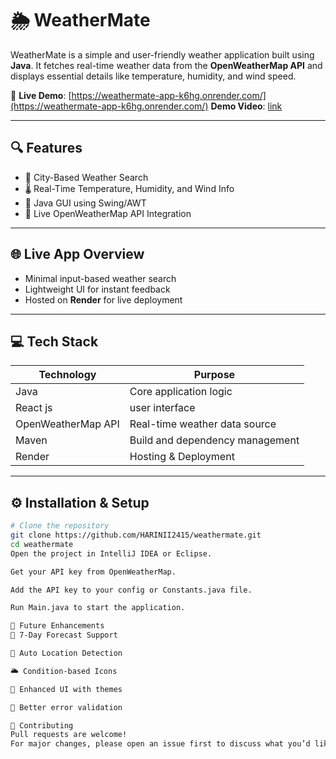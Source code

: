 # 🌦️ WeatherMate

WeatherMate is a simple and user-friendly weather application built using **Java**. It fetches real-time weather data from the **OpenWeatherMap API** and displays essential details like temperature, humidity, and wind speed.

🔗 **Live Demo**: [https://weathermate-app-k6hg.onrender.com/](https://weathermate-app-k6hg.onrender.com/)
**Demo Video**: [link](https://drive.google.com/file/d/1tvBW33KZmCzJRgnAKfTLTczWr7lNC2gp/view?usp=sharing)

---

## 🔍 Features

- 🔎 City-Based Weather Search
- 🌡️ Real-Time Temperature, Humidity, and Wind Info
- 🎨 Java GUI using Swing/AWT
- 🔄 Live OpenWeatherMap API Integration

---

## 🌐 Live App Overview

- Minimal input-based weather search
- Lightweight UI for instant feedback
- Hosted on **Render** for live deployment

---

## 💻 Tech Stack

| Technology         | Purpose                          |
|-------------------|----------------------------------|
| Java              | Core application logic           |
| React js     | user interface       |
| OpenWeatherMap API| Real-time weather data source    |
| Maven             | Build and dependency management  |
| Render            | Hosting & Deployment             |

---

## ⚙️ Installation & Setup

```bash
# Clone the repository
git clone https://github.com/HARINII2415/weathermate.git
cd weathermate
Open the project in IntelliJ IDEA or Eclipse.

Get your API key from OpenWeatherMap.

Add the API key to your config or Constants.java file.

Run Main.java to start the application.

🚀 Future Enhancements
📅 7-Day Forecast Support

📍 Auto Location Detection

🌥️ Condition-based Icons

🎨 Enhanced UI with themes

💬 Better error validation

🤝 Contributing
Pull requests are welcome!
For major changes, please open an issue first to discuss what you’d like to change.

